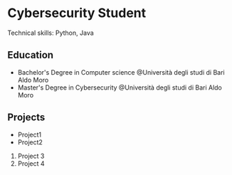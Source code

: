 # Cybersecurity Student
Technical skills: Python, Java
## Education
- Bachelor's Degree in Computer science @Università degli studi di Bari Aldo Moro
- Master's Degree in Cybersecurity @Università degli studi di Bari Aldo Moro
## Projects
- Project1
- Project2
1. Project 3
2. Project 4

